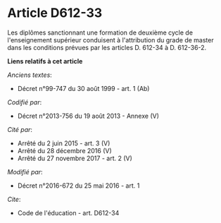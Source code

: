 # Article D612-33

Les diplômes sanctionnant une formation de deuxième cycle de l'enseignement supérieur conduisent à l'attribution du grade de
master dans les conditions prévues par les articles D. 612-34 à D. 612-36-2.

**Liens relatifs à cet article**

_Anciens textes_:

  - Décret n°99-747 du 30 août 1999 - art. 1 (Ab)

_Codifié par_:

  - Décret n°2013-756 du 19 août 2013 -  Annexe (V)

_Cité par_:

  - Arrêté du 2 juin 2015 - art. 3 (V)
  - Arrêté du 28 décembre 2016 (V)
  - Arrêté du 27 novembre 2017 - art. 2 (V)

_Modifié par_:

  - Décret n°2016-672 du 25 mai 2016 - art. 1

_Cite_:

  - Code de l'éducation - art. D612-34
